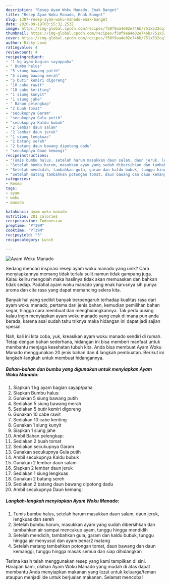```yaml
---
description: "Resep Ayam Woku Manado, Enak Banget"
title: "Resep Ayam Woku Manado, Enak Banget"
slug: 1307-resep-ayam-woku-manado-enak-banget
date: 2020-09-19T03:55:32.253Z
image: https://img-global.cpcdn.com/recipes/f50f9aa4e02e746b/751x532cq70/ayam-woku-manado-foto-resep-utama.jpg
thumbnail: https://img-global.cpcdn.com/recipes/f50f9aa4e02e746b/751x532cq70/ayam-woku-manado-foto-resep-utama.jpg
cover: https://img-global.cpcdn.com/recipes/f50f9aa4e02e746b/751x532cq70/ayam-woku-manado-foto-resep-utama.jpg
author: Ricky Love
ratingvalue: 4
reviewcount: 4
recipeingredient:
- "1 kg ayam bagian sayappaha"
- " Bumbu halus"
- "5 siung bawang putih"
- "5 siung bawang merah"
- "5 butir kemiri digoreng"
- "10 cabe rawit"
- "10 cabe keriting"
- "1 siung kunyit"
- "1 siung jahe"
- " Bahan pelengkap"
- "2 buah tomat"
- "secukupnya Garam"
- "secukupnya Gula putih"
- "secukupnya Kaldu bubuk"
- "2 lembar daun salam"
- "2 lembar daun jeruk"
- "1 siung lengkuas"
- "2 batang sereh"
- "2 batang daun bawang dipotong dadu"
- "secukupnya Daun kemangi"
recipeinstructions:
- "Tumis bumbu halus, setelah harum masukkan daun salam, daun jeruk, lengkuas dan sereh"
- "Setelah bumbu harum, masukkan ayam yang sudah dibersihkan dan tambahkan air sampai mencakup ayam, tunggu hingga mendidih"
- "Setelah mendidih, tambahkan gula, garam dan kaldu bubuk, tunggu hingga air menyusut dan ayam benar2 matang"
- "Setelah matang tambahkan potongan tomat, daun bawang dan daun kemanggi, tunggu hingga masak semua dan siap dihidangkan"
categories:
- Resep
tags:
- ayam
- woku
- manado

katakunci: ayam woku manado 
nutrition: 201 calories
recipecuisine: Indonesian
preptime: "PT30M"
cooktime: "PT39M"
recipeyield: "3"
recipecategory: Lunch

---
```



![Ayam Woku Manado](https://img-global.cpcdn.com/recipes/f50f9aa4e02e746b/751x532cq70/ayam-woku-manado-foto-resep-utama.jpg)

Sedang mencari inspirasi resep ayam woku manado yang unik? Cara menyiapkannya memang tidak terlalu sulit namun tidak gampang juga. Kalau keliru mengolah maka hasilnya tidak akan memuaskan dan bahkan tidak sedap. Padahal ayam woku manado yang enak harusnya sih punya aroma dan cita rasa yang dapat memancing selera kita.

Banyak hal yang sedikit banyak berpengaruh terhadap kualitas rasa dari ayam woku manado, pertama dari jenis bahan, kemudian pemilihan bahan segar, hingga cara membuat dan menghidangkannya. Tak perlu pusing kalau ingin menyiapkan ayam woku manado yang enak di mana pun anda berada, karena asal sudah tahu triknya maka hidangan ini dapat jadi sajian spesial.




Nah, kali ini kita coba, yuk, kreasikan ayam woku manado sendiri di rumah. Tetap dengan bahan sederhana, hidangan ini bisa memberi manfaat untuk membantu menjaga kesehatan tubuh kita. Anda bisa membuat Ayam Woku Manado menggunakan 20 jenis bahan dan 4 langkah pembuatan. Berikut ini langkah-langkah untuk membuat hidangannya.

<!--inarticleads1-->

##### Bahan-bahan dan bumbu yang digunakan untuk menyiapkan Ayam Woku Manado:

1. Siapkan 1 kg ayam bagian sayap/paha
1. Siapkan  Bumbu halus:
1. Gunakan 5 siung bawang putih
1. Sediakan 5 siung bawang merah
1. Sediakan 5 butir kemiri digoreng
1. Gunakan 10 cabe rawit
1. Sediakan 10 cabe keriting
1. Gunakan 1 siung kunyit
1. Siapkan 1 siung jahe
1. Ambil  Bahan pelengkap:
1. Sediakan 2 buah tomat
1. Sediakan secukupnya Garam
1. Gunakan secukupnya Gula putih
1. Ambil secukupnya Kaldu bubuk
1. Gunakan 2 lembar daun salam
1. Siapkan 2 lembar daun jeruk
1. Sediakan 1 siung lengkuas
1. Gunakan 2 batang sereh
1. Sediakan 2 batang daun bawang dipotong dadu
1. Ambil secukupnya Daun kemangi




<!--inarticleads2-->

##### Langkah-langkah menyiapkan Ayam Woku Manado:

1. Tumis bumbu halus, setelah harum masukkan daun salam, daun jeruk, lengkuas dan sereh
1. Setelah bumbu harum, masukkan ayam yang sudah dibersihkan dan tambahkan air sampai mencakup ayam, tunggu hingga mendidih
1. Setelah mendidih, tambahkan gula, garam dan kaldu bubuk, tunggu hingga air menyusut dan ayam benar2 matang
1. Setelah matang tambahkan potongan tomat, daun bawang dan daun kemanggi, tunggu hingga masak semua dan siap dihidangkan




Terima kasih telah menggunakan resep yang kami tampilkan di sini. Harapan kami, olahan Ayam Woku Manado yang mudah di atas dapat membantu Anda menyiapkan makanan yang lezat untuk keluarga/teman ataupun menjadi ide untuk berjualan makanan. Selamat mencoba!
